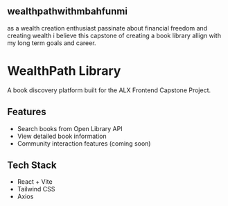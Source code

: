 ## wealthpathwithmbahfunmi
as a wealth creation enthusiast passinate about financial freedom and creating wealth i believe this capstone of creating a book library allign with my long term goals and career.
# WealthPath Library
A book discovery platform built for the ALX Frontend Capstone Project.

## Features
- Search books from Open Library API
- View detailed book information
- Community interaction features (coming soon)

## Tech Stack
- React + Vite
- Tailwind CSS
- Axios
